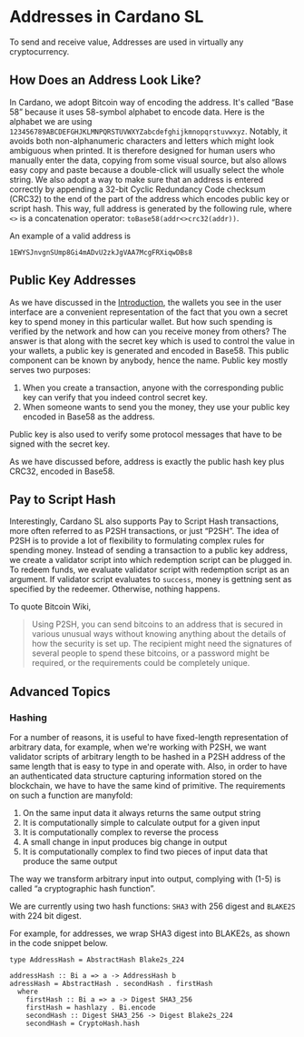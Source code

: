 # Addresses in Cardano SL

[//]: # (<2017-02-01>)

To send and receive value, Addresses are used in virtually any cryptocurrency.

## How Does an Address Look Like?

In Cardano, we adopt Bitcoin way of encoding the address. It's called
“Base 58” because it uses 58-symbol alphabet to encode data. Here is the
alphabet we are using
`123456789ABCDEFGHJKLMNPQRSTUVWXYZabcdefghijkmnopqrstuvwxyz`. Notably,
it avoids both non-alphanumeric characters and letters which might look
ambiguous when printed. It is therefore designed for human users who
manually enter the data, copying from some visual source, but also
allows easy copy and paste because a double-click will usually select
the whole string. We also adopt a way to make sure that an address is
entered correctly by appending a 32-bit Cyclic Redundancy Code checksum
(CRC32) to the end of the part of the address which encodes public key
or script hash. This way, full address is generated by the following
rule, where `<>` is a concatenation operator:
`toBase58(addr<>crc32(addr))`.

An example of a valid address is

```
1EWYSJnvgnSUmp8Gi4mADvU2zkJgVAA7McgFRXiqwDBs8
```

## Public Key Addresses

As we have discussed in the [Introduction](/#you-own-your-money), the
wallets you see in the user interface are a convenient representation of
the fact that you own a secret key to spend money in this particular
wallet. But how such spending is verified by the network and how can you
receive money from others? The answer is that along with the secret key
which is used to control the value in your wallets, a public key is
generated and encoded in Base58. This public component can be known by
anybody, hence the name. Public key mostly serves two purposes:

 1. When you create a transaction, anyone with the corresponding public
    key can verify that you indeed control secret key.
 2. When someone wants to send you the money, they use your public key
    encoded in Base58 as the address.

Public key is also used to verify some protocol messages that have to be
signed with the secret key.

As we have discussed before, address is exactly the public hash key plus
CRC32, encoded in Base58.

## Pay to Script Hash

Interestingly, Cardano SL also supports Pay to Script Hash transactions,
more often referred to as P2SH transactions, or just “P2SH”. The idea of
P2SH is to provide a lot of flexibility to formulating complex rules for
spending money. Instead of sending a transaction to a public key
address, we create a validator script into which redemption script can
be plugged in. To redeem funds, we evaluate validator script with
redemption script as an argument. If validator script evaluates to
`success`, money is gettning sent as specified by the redeemer.
Otherwise, nothing happens. 

To quote Bitcoin Wiki,

> Using P2SH, you can send bitcoins to an address that is secured in
> various unusual ways without knowing anything about the details of how
> the security is set up. The recipient might need the signatures of
> several people to spend these bitcoins, or a password might be
> required, or the requirements could be completely unique.

## Advanced Topics

### Hashing

For a number of reasons, it is useful to have fixed-length
representation of arbitrary data, for example, when we're working with
P2SH, we want validator scripts of arbitrary length to be hashed in a
P2SH address of the same length that is easy to type in and operate
with. Also, in order to have an authenticated data structure capturing
information stored on the blockchain, we have to have the same kind of
primitive. The requirements on such a function are manyfold:

 1. On the same input data it always returns the same output string
 2. It is computationally simple to calculate output for a given input
 3. It is computationally complex to reverse the process
 4. A small change in input produces big change in output
 5. It is computationally complex to find two pieces of input data that
    produce the same output

The way we transform arbitrary input into output, complying with (1-5)
is called “a cryptographic hash function”.

We are currently using two hash functions: `SHA3` with 256 digest and
`BLAKE2S` with 224 bit digest.

For example, for addresses, we wrap SHA3 digest into BLAKE2s, as shown
in the code snippet below.

```
type AddressHash = AbstractHash Blake2s_224

addressHash :: Bi a => a -> AddressHash b
adressHash = AbstractHash . secondHash . firstHash
  where
    firstHash :: Bi a => a -> Digest SHA3_256
    firstHash = hashlazy . Bi.encode
    secondHash :: Digest SHA3_256 -> Digest Blake2s_224
    secondHash = CryptoHash.hash
```
